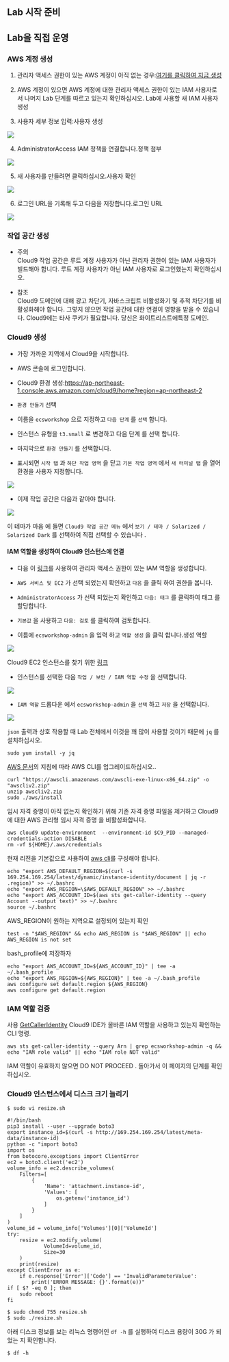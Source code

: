 ## Lab 시작 준비

## Lab을 직접 운영

### AWS 계정 생성

1. 관리자 액세스 권한이 있는 AWS 계정이 아직 없는 경우:[여기를 클릭하여 지금 생성](https://aws.amazon.com/ko/premiumsupport/knowledge-center/create-and-activate-aws-account/)

2. AWS 계정이 있으면 AWS 계정에 대한 관리자 액세스 권한이 있는 IAM 사용자로서 나머지 Lab 단계를 따르고 있는지 확인하십시오. Lab에 사용할 새 IAM 사용자 생성

3. 사용자 세부 정보 입력:사용자 생성

![](./images/iam-1-create-user.png)

4. AdministratorAccess IAM 정책을 연결합니다.정책 첨부

![](./images/iam-2-attach-policy.png)

5. 새 사용자를 만들려면 클릭하십시오.사용자 확인

![](./images/iam-3-create-user.png)

6. 로그인 URL을 기록해 두고 다음을 저장합니다.로그인 URL

![](./images/iam-4-save-url.png)

### 작업 공간 생성

- 주의  
    Cloud9 작업 공간은 루트 계정 사용자가 아닌 관리자 권한이 있는 IAM 사용자가 빌드해야 합니다. 루트 계정 사용자가 아닌 IAM 사용자로 로그인했는지 확인하십시오.

- 참조  
    Cloud9 도메인에 대해 광고 차단기, 자바스크립트 비활성화기 및 추적 차단기를 비활성화해야 합니다. 그렇지 않으면 작업 공간에 대한 연결이 영향을 받을 수 있습니다. Cloud9에는 타사 쿠키가 필요합니다. 당신은 화이트리스트에특정 도메인.

### Cloud9 생성

- 가장 가까운 지역에서 Cloud9을 시작합니다.

- AWS 콘솔에 로그인합니다.

- Cloud9 환경 생성:https://ap-northeast-1.console.aws.amazon.com/cloud9/home?region=ap-northeast-2

- `환경 만들기` 선택

- 이름을 `ecsworkshop` 으로 지정하고 `다음 단계` 를 `선택` 합니다.

- 인스턴스 유형을 `t3.small` 로 변경하고 다음 단계 를 선택 합니다.

- 마지막으로 `환경 만들기` 를 선택합니다.

- 표시되면 `시작 탭` 과 `하단 작업 영역` 을 닫고 `기본 작업 영역` 에서 `새 터미널 탭` 을 열어 환경을 사용자 지정합니다.

![](./images/c9before.png)

- 이제 작업 공간은 다음과 같아야 합니다.

![](./images/c9after.png)

이 테마가 마음 에 들면 `Cloud9 작업 공간 메뉴` 에서 `보기 / 테마 / Solarized / Solarized Dark` 를 선택하여 직접 선택할 수 있습니다 .

#### IAM 역할을 생성하여 Cloud9 인스턴스에 연결
- 다음 이 [링크](https://console.aws.amazon.com/iam/home#/roles$new?step=review&commonUseCase=EC2%2BEC2&selectedUseCase=EC2&policies=arn:aws:iam::aws:policy%2FAdministratorAccess)를 사용하여 관리자 액세스 권한이 있는 IAM 역할을 생성합니다.

- `AWS 서비스 및 EC2` 가 선택 되었는지 확인하고 `다음` 을 클릭 하여 권한을 봅니다.

- `AdministratorAccess` 가 선택 되었는지 확인하고 `다음: 태그` 를 클릭하여 태그 를 할당합니다.

- `기본값` 을 사용하고 `다음: 검토` 를 클릭하여 검토합니다.

- 이름에 `ecsworkshop-admin` 을 입력 하고 `역할 생성` 을 클릭 합니다.생성 역할

![](./images/createrole.png)

Cloud9 EC2 인스턴스를 찾기 위한 [링크](https://console.aws.amazon.com/ec2/v2/home?#Instances:tag:Name=aws-cloud9-ecsworkshop;sort=desc:launchTime)

- 인스턴스를 선택한 다음 `작업 / 보안 / IAM 역할 수정` 을 선택합니다.

![](./images/c9instancerole.png)

- `IAM 역할` 드롭다운 에서 `ecsworkshop-admin` 을 `선택` 하고 `저장` 을 선택합니다.

![](./images/c9attachrole.png)

`json` 출력과 상호 작용할 때 Lab 전체에서 이것을 꽤 많이 사용할 것이기 때문에 `jq` 를 설치하십시오.

```
sudo yum install -y jq
```

[AWS 문서](https://docs.aws.amazon.com/cli/latest/userguide/install-cliv2-linux.html)의 지침에 따라 AWS CLI를 업그레이드하십시오..

```
curl "https://awscli.amazonaws.com/awscli-exe-linux-x86_64.zip" -o "awscliv2.zip"
unzip awscliv2.zip
sudo ./aws/install
```

임시 자격 증명이 아직 없는지 확인하기 위해 기존 자격 증명 파일을 제거하고 Cloud9에 대한 AWS 관리형 임시 자격 증명 을 비활성화합니다.

```
aws cloud9 update-environment  --environment-id $C9_PID --managed-credentials-action DISABLE
rm -vf ${HOME}/.aws/credentials
```

현재 리전을 기본값으로 사용하여 [aws cli](https://docs.aws.amazon.com/cli/latest/userguide/install-cliv2-linux.html)를 구성해야 합니다.

```
echo "export AWS_DEFAULT_REGION=$(curl -s 169.254.169.254/latest/dynamic/instance-identity/document | jq -r .region)" >> ~/.bashrc
echo "export AWS_REGION=\$AWS_DEFAULT_REGION" >> ~/.bashrc
echo "export AWS_ACCOUNT_ID=$(aws sts get-caller-identity --query Account --output text)" >> ~/.bashrc
source ~/.bashrc
```

AWS_REGION이 원하는 지역으로 설정되어 있는지 확인

```
test -n "$AWS_REGION" && echo AWS_REGION is "$AWS_REGION" || echo AWS_REGION is not set
```

bash_profile에 저장하자

```
echo "export AWS_ACCOUNT_ID=${AWS_ACCOUNT_ID}" | tee -a ~/.bash_profile
echo "export AWS_REGION=${AWS_REGION}" | tee -a ~/.bash_profile
aws configure set default.region ${AWS_REGION}
aws configure get default.region
```

### IAM 역할 검증
사용 [GetCallerIdentity](https://docs.aws.amazon.com/cli/latest/reference/sts/get-caller-identity.html) Cloud9 IDE가 올바른 IAM 역할을 사용하고 있는지 확인하는 CLI 명령.

```
aws sts get-caller-identity --query Arn | grep ecsworkshop-admin -q && echo "IAM role valid" || echo "IAM role NOT valid"
```

IAM 역할이 유효하지 않으면 DO NOT PROCEED . 돌아가서 이 페이지의 단계를 확인하십시오.

### Cloud9 인스턴스에서 디스크 크기 늘리기

```
$ sudo vi resize.sh
```

```
#!/bin/bash
pip3 install --user --upgrade boto3
export instance_id=$(curl -s http://169.254.169.254/latest/meta-data/instance-id)
python -c "import boto3
import os
from botocore.exceptions import ClientError 
ec2 = boto3.client('ec2')
volume_info = ec2.describe_volumes(
    Filters=[
        {
            'Name': 'attachment.instance-id',
            'Values': [
                os.getenv('instance_id')
            ]
        }
    ]
)
volume_id = volume_info['Volumes'][0]['VolumeId']
try:
    resize = ec2.modify_volume(    
            VolumeId=volume_id,    
            Size=30
    )
    print(resize)
except ClientError as e:
    if e.response['Error']['Code'] == 'InvalidParameterValue':
        print('ERROR MESSAGE: {}'.format(e))"
if [ $? -eq 0 ]; then
    sudo reboot
fi
```

```
$ sudo chmod 755 resize.sh
$ sudo ./resize.sh
```

아래 디스크 정보를 보는 리눅스 명령어인 `df -h` 를 실행하여 디스크 용량이 30G 가 되었는 지 확인합니다.

```
$ df -h
```

<!--
## 설치 및 사전 설정

### Install and Setup CDK
```cdk
# Install prerequisite packages
sudo yum -y install jq nodejs python36

# Install ecs cli for local testing
sudo curl -so /usr/local/bin/ecs-cli https://s3.amazonaws.com/amazon-ecs-cli/ecs-cli-linux-amd64-latest
sudo chmod +x /usr/local/bin/ecs-cli

# Setting CDK Version
export AWS_CDK_VERSION="1.41.0"

# Install aws-cdk
npm install -g --force aws-cdk@$AWS_CDK_VERSION

# For container insights and service autoscaling load generation
curl -C - -O http://download.joedog.org/siege/siege-4.0.5.tar.gz
tar -xvf siege-4.0.5.tar.gz
pushd siege-*
./configure
make all
sudo make install 
popd

# Install cdk packages
pip install --user --upgrade aws-cdk.core==$AWS_CDK_VERSION \
aws-cdk.aws_ecs_patterns==$AWS_CDK_VERSION \
aws-cdk.aws_ec2==$AWS_CDK_VERSION \
aws-cdk.aws_ecs==$AWS_CDK_VERSION \
aws-cdk.aws_servicediscovery==$AWS_CDK_VERSION \
aws_cdk.aws_iam==$AWS_CDK_VERSION \
aws_cdk.aws_efs==$AWS_CDK_VERSION \
awscli \
awslogs

# Setting environment variables required to communicate with AWS API's via the cli tools
echo "export AWS_DEFAULT_REGION=$(curl -s 169.254.169.254/latest/dynamic/instance-identity/document | jq -r .region)" >> ~/.bashrc
echo "export AWS_REGION=\$AWS_DEFAULT_REGION" >> ~/.bashrc
echo "export AWS_ACCOUNT_ID=$(aws sts get-caller-identity --query Account --output text)" >> ~/.bashrc
source ~/.bashrc
```

### Install and Setup ECS-CLI

```ecs-cli
sudo curl -so /usr/local/bin/ecs-cli https://s3.amazonaws.com/amazon-ecs-cli/ecs-cli-linux-amd64-latest
sudo chmod +x /usr/local/bin/ecs-cli

sudo yum -y install jq gettext

# For container insights and service autoscaling load generation
curl -C - -O http://download.joedog.org/siege/siege-4.0.5.tar.gz
tar -xvf siege-4.0.5.tar.gz
pushd siege-*
./configure
make all
sudo make install 
popd
```

```configure ecs-cli
export AWS_REGION=$(curl -s 169.254.169.254/latest/dynamic/instance-identity/document | jq -r .region)
echo "export AWS_REGION=${AWS_REGION}" >> ~/.bash_profile
aws configure set default.region ${AWS_REGION}
aws configure get default.region
```

참고 : 위 명령은 Cloud9이 실행되는 EC2 인스턴스의 루트 볼륨에 디스크 공간을 추가하는 것입니다. 명령이 완료되면 IDE가 다시 온라인 상태가 되는 데 1~2분 정도 걸릴 수 있는 인스턴스를 재부팅합니다.
-->